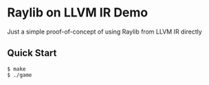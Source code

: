 # Raylib on LLVM IR Demo

Just a simple proof-of-concept of using Raylib from LLVM IR directly

## Quick Start

```console
$ make
$ ./game
```
